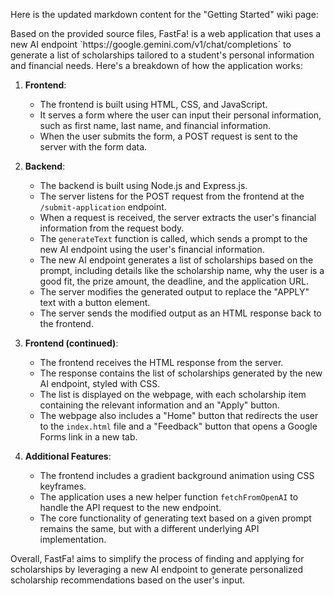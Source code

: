 Here is the updated markdown content for the "Getting Started" wiki page:

<page>
Based on the provided source files, FastFa! is a web application that uses a new AI endpoint `https://google.gemini.com/v1/chat/completions` to generate a list of scholarships tailored to a student's personal information and financial needs. Here's a breakdown of how the application works:

1. **Frontend**:
   - The frontend is built using HTML, CSS, and JavaScript.
   - It serves a form where the user can input their personal information, such as first name, last name, and financial information.
   - When the user submits the form, a POST request is sent to the server with the form data.

2. **Backend**:
   - The backend is built using Node.js and Express.js.
   - The server listens for the POST request from the frontend at the `/submit-application` endpoint.
   - When a request is received, the server extracts the user's financial information from the request body.
   - The `generateText` function is called, which sends a prompt to the new AI endpoint using the user's financial information.
   - The new AI endpoint generates a list of scholarships based on the prompt, including details like the scholarship name, why the user is a good fit, the prize amount, the deadline, and the application URL.
   - The server modifies the generated output to replace the "APPLY" text with a button element.
   - The server sends the modified output as an HTML response back to the frontend.

3. **Frontend (continued)**:
   - The frontend receives the HTML response from the server.
   - The response contains the list of scholarships generated by the new AI endpoint, styled with CSS.
   - The list is displayed on the webpage, with each scholarship item containing the relevant information and an "Apply" button.
   - The webpage also includes a "Home" button that redirects the user to the `index.html` file and a "Feedback" button that opens a Google Forms link in a new tab.

4. **Additional Features**:
   - The frontend includes a gradient background animation using CSS keyframes.
   - The application uses a new helper function `fetchFromOpenAI` to handle the API request to the new endpoint.
   - The core functionality of generating text based on a given prompt remains the same, but with a different underlying API implementation.

Overall, FastFa! aims to simplify the process of finding and applying for scholarships by leveraging a new AI endpoint to generate personalized scholarship recommendations based on the user's input.
</page>